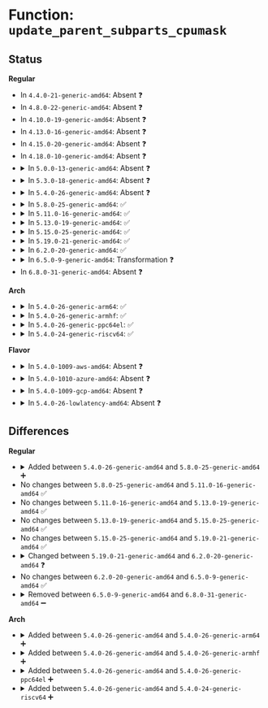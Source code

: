 # Function: <code>update_parent_subparts_cpumask</code>

## Status
<b>Regular</b>
<ul>
<li>
In <code>4.4.0-21-generic-amd64</code>: Absent ❓
</li>
<li>
In <code>4.8.0-22-generic-amd64</code>: Absent ❓
</li>
<li>
In <code>4.10.0-19-generic-amd64</code>: Absent ❓
</li>
<li>
In <code>4.13.0-16-generic-amd64</code>: Absent ❓
</li>
<li>
In <code>4.15.0-20-generic-amd64</code>: Absent ❓
</li>
<li>
In <code>4.18.0-10-generic-amd64</code>: Absent ❓
</li>
<li>
<details>
<summary>In <code>5.0.0-13-generic-amd64</code>: Absent ❓</summary>

```json
{
  "name": "update_parent_subparts_cpumask",
  "collision_type": "Unique Static",
  "inline_type": "Selective",
  "funcs": [
    {
      "addr": 18446744071580246160,
      "name": "update_parent_subparts_cpumask",
      "external": false,
      "loc": "kernel/cgroup/cpuset.c:1084",
      "file": "kernel/cgroup/cpuset.c",
      "inline": "not declared, inlined",
      "caller_inline": [],
      "caller_func": [
        "kernel/cgroup/cpuset.c:cpuset_hotplug_workfn",
        "kernel/cgroup/cpuset.c:cpuset_hotplug_workfn",
        "kernel/cgroup/cpuset.c:cpuset_write_resmask",
        "kernel/cgroup/cpuset.c:update_prstate",
        "kernel/cgroup/cpuset.c:update_prstate",
        "kernel/cgroup/cpuset.c:update_cpumasks_hier"
      ]
    }
  ],
  "symbols": [
    {
      "addr": 18446744071580246160,
      "name": "update_parent_subparts_cpumask.isra.23",
      "section": ".text",
      "bind": "STB_LOCAL",
      "size": 1108
    }
  ]
}
```
</details>
</li>
<li>
<details>
<summary>In <code>5.3.0-18-generic-amd64</code>: Absent ❓</summary>

```json
{
  "name": "update_parent_subparts_cpumask",
  "collision_type": "Unique Static",
  "inline_type": "Selective",
  "funcs": [
    {
      "addr": 18446744071580294256,
      "name": "update_parent_subparts_cpumask",
      "external": false,
      "loc": "kernel/cgroup/cpuset.c:1045",
      "file": "kernel/cgroup/cpuset.c",
      "inline": "not declared, inlined",
      "caller_inline": [],
      "caller_func": [
        "kernel/cgroup/cpuset.c:cpuset_hotplug_update_tasks",
        "kernel/cgroup/cpuset.c:cpuset_hotplug_update_tasks",
        "kernel/cgroup/cpuset.c:cpuset_write_resmask",
        "kernel/cgroup/cpuset.c:update_prstate",
        "kernel/cgroup/cpuset.c:update_prstate",
        "kernel/cgroup/cpuset.c:update_cpumasks_hier"
      ]
    }
  ],
  "symbols": [
    {
      "addr": 18446744071580294256,
      "name": "update_parent_subparts_cpumask.isra.0",
      "section": ".text",
      "bind": "STB_LOCAL",
      "size": 1191
    }
  ]
}
```
</details>
</li>
<li>
<details>
<summary>In <code>5.4.0-26-generic-amd64</code>: Absent ❓</summary>

```json
{
  "name": "update_parent_subparts_cpumask",
  "collision_type": "Unique Static",
  "inline_type": "Selective",
  "funcs": [
    {
      "addr": 18446744071580342608,
      "name": "update_parent_subparts_cpumask",
      "external": false,
      "loc": "kernel/cgroup/cpuset.c:1119",
      "file": "kernel/cgroup/cpuset.c",
      "inline": "not declared, inlined",
      "caller_inline": [],
      "caller_func": [
        "kernel/cgroup/cpuset.c:cpuset_hotplug_update_tasks",
        "kernel/cgroup/cpuset.c:cpuset_hotplug_update_tasks",
        "kernel/cgroup/cpuset.c:cpuset_write_resmask",
        "kernel/cgroup/cpuset.c:update_prstate",
        "kernel/cgroup/cpuset.c:update_prstate",
        "kernel/cgroup/cpuset.c:update_cpumasks_hier"
      ]
    }
  ],
  "symbols": [
    {
      "addr": 18446744071580342608,
      "name": "update_parent_subparts_cpumask.isra.0",
      "section": ".text",
      "bind": "STB_LOCAL",
      "size": 1191
    }
  ]
}
```
</details>
</li>
<li>
<details>
<summary>In <code>5.8.0-25-generic-amd64</code>: ✅</summary>

```c
int update_parent_subparts_cpumask(struct cpuset * cpuset, int cmd, struct cpumask * newmask, struct tmpmasks * tmp)
```

```json
{
  "name": "update_parent_subparts_cpumask",
  "collision_type": "Unique Static",
  "inline_type": "No",
  "funcs": [
    {
      "addr": 18446744071580420944,
      "name": "update_parent_subparts_cpumask",
      "external": false,
      "loc": "kernel/cgroup/cpuset.c:1121",
      "file": "kernel/cgroup/cpuset.c",
      "inline": "seen, unknown",
      "caller_inline": [],
      "caller_func": [
        "kernel/cgroup/cpuset.c:cpuset_hotplug_update_tasks",
        "kernel/cgroup/cpuset.c:cpuset_hotplug_update_tasks",
        "kernel/cgroup/cpuset.c:update_prstate",
        "kernel/cgroup/cpuset.c:update_prstate",
        "kernel/cgroup/cpuset.c:update_cpumask",
        "kernel/cgroup/cpuset.c:update_cpumasks_hier"
      ]
    }
  ],
  "symbols": [
    {
      "addr": 18446744071580420944,
      "name": "update_parent_subparts_cpumask",
      "section": ".text",
      "bind": "STB_LOCAL",
      "size": 1086
    }
  ]
}
```
</details>
</li>
<li>
<details>
<summary>In <code>5.11.0-16-generic-amd64</code>: ✅</summary>

```c
int update_parent_subparts_cpumask(struct cpuset * cpuset, int cmd, struct cpumask * newmask, struct tmpmasks * tmp)
```

```json
{
  "name": "update_parent_subparts_cpumask",
  "collision_type": "Unique Static",
  "inline_type": "No",
  "funcs": [
    {
      "addr": 18446744071580408352,
      "name": "update_parent_subparts_cpumask",
      "external": false,
      "loc": "kernel/cgroup/cpuset.c:1144",
      "file": "kernel/cgroup/cpuset.c",
      "inline": "seen, unknown",
      "caller_inline": [],
      "caller_func": [
        "kernel/cgroup/cpuset.c:cpuset_hotplug_update_tasks",
        "kernel/cgroup/cpuset.c:cpuset_hotplug_update_tasks",
        "kernel/cgroup/cpuset.c:update_prstate",
        "kernel/cgroup/cpuset.c:update_prstate",
        "kernel/cgroup/cpuset.c:update_cpumask",
        "kernel/cgroup/cpuset.c:update_cpumasks_hier"
      ]
    }
  ],
  "symbols": [
    {
      "addr": 18446744071580408352,
      "name": "update_parent_subparts_cpumask",
      "section": ".text",
      "bind": "STB_LOCAL",
      "size": 1086
    }
  ]
}
```
</details>
</li>
<li>
<details>
<summary>In <code>5.13.0-19-generic-amd64</code>: ✅</summary>

```c
int update_parent_subparts_cpumask(struct cpuset * cpuset, int cmd, struct cpumask * newmask, struct tmpmasks * tmp)
```

```json
{
  "name": "update_parent_subparts_cpumask",
  "collision_type": "Unique Static",
  "inline_type": "No",
  "funcs": [
    {
      "addr": 18446744071580408368,
      "name": "update_parent_subparts_cpumask",
      "external": false,
      "loc": "kernel/cgroup/cpuset.c:1144",
      "file": "kernel/cgroup/cpuset.c",
      "inline": "seen, unknown",
      "caller_inline": [],
      "caller_func": [
        "kernel/cgroup/cpuset.c:cpuset_hotplug_update_tasks",
        "kernel/cgroup/cpuset.c:cpuset_hotplug_update_tasks",
        "kernel/cgroup/cpuset.c:update_prstate",
        "kernel/cgroup/cpuset.c:update_prstate",
        "kernel/cgroup/cpuset.c:update_cpumask",
        "kernel/cgroup/cpuset.c:update_cpumasks_hier"
      ]
    }
  ],
  "symbols": [
    {
      "addr": 18446744071580408368,
      "name": "update_parent_subparts_cpumask",
      "section": ".text",
      "bind": "STB_LOCAL",
      "size": 1090
    }
  ]
}
```
</details>
</li>
<li>
<details>
<summary>In <code>5.15.0-25-generic-amd64</code>: ✅</summary>

```c
int update_parent_subparts_cpumask(struct cpuset * cpuset, int cmd, struct cpumask * newmask, struct tmpmasks * tmp)
```

```json
{
  "name": "update_parent_subparts_cpumask",
  "collision_type": "Unique Static",
  "inline_type": "No",
  "funcs": [
    {
      "addr": 18446744071580571088,
      "name": "update_parent_subparts_cpumask",
      "external": false,
      "loc": "kernel/cgroup/cpuset.c:1172",
      "file": "kernel/cgroup/cpuset.c",
      "inline": "seen, unknown",
      "caller_inline": [],
      "caller_func": [
        "kernel/cgroup/cpuset.c:cpuset_hotplug_update_tasks",
        "kernel/cgroup/cpuset.c:cpuset_hotplug_update_tasks",
        "kernel/cgroup/cpuset.c:update_prstate",
        "kernel/cgroup/cpuset.c:update_prstate",
        "kernel/cgroup/cpuset.c:update_cpumask",
        "kernel/cgroup/cpuset.c:update_cpumasks_hier"
      ]
    }
  ],
  "symbols": [
    {
      "addr": 18446744071580571088,
      "name": "update_parent_subparts_cpumask",
      "section": ".text",
      "bind": "STB_LOCAL",
      "size": 1327
    }
  ]
}
```
</details>
</li>
<li>
<details>
<summary>In <code>5.19.0-21-generic-amd64</code>: ✅</summary>

```c
int update_parent_subparts_cpumask(struct cpuset * cpuset, int cmd, struct cpumask * newmask, struct tmpmasks * tmp)
```

```json
{
  "name": "update_parent_subparts_cpumask",
  "collision_type": "Unique Static",
  "inline_type": "No",
  "funcs": [
    {
      "addr": 18446744071580772816,
      "name": "update_parent_subparts_cpumask",
      "external": false,
      "loc": "kernel/cgroup/cpuset.c:1210",
      "file": "kernel/cgroup/cpuset.c",
      "inline": "seen, unknown",
      "caller_inline": [],
      "caller_func": [
        "kernel/cgroup/cpuset.c:cpuset_hotplug_update_tasks",
        "kernel/cgroup/cpuset.c:cpuset_hotplug_update_tasks",
        "kernel/cgroup/cpuset.c:update_prstate",
        "kernel/cgroup/cpuset.c:update_prstate",
        "kernel/cgroup/cpuset.c:update_cpumask",
        "kernel/cgroup/cpuset.c:update_cpumasks_hier"
      ]
    }
  ],
  "symbols": [
    {
      "addr": 18446744071580772816,
      "name": "update_parent_subparts_cpumask",
      "section": ".text",
      "bind": "STB_LOCAL",
      "size": 1339
    }
  ]
}
```
</details>
</li>
<li>
<details>
<summary>In <code>6.2.0-20-generic-amd64</code>: ✅</summary>

```c
int update_parent_subparts_cpumask(struct cpuset * cs, int cmd, struct cpumask * newmask, struct tmpmasks * tmp)
```

```json
{
  "name": "update_parent_subparts_cpumask",
  "collision_type": "Unique Static",
  "inline_type": "No",
  "funcs": [
    {
      "addr": 18446744071581052928,
      "name": "update_parent_subparts_cpumask",
      "external": false,
      "loc": "kernel/cgroup/cpuset.c:1310",
      "file": "kernel/cgroup/cpuset.c",
      "inline": "seen, unknown",
      "caller_inline": [],
      "caller_func": [
        "kernel/cgroup/cpuset.c:cpuset_hotplug_update_tasks",
        "kernel/cgroup/cpuset.c:cpuset_hotplug_update_tasks",
        "kernel/cgroup/cpuset.c:update_prstate",
        "kernel/cgroup/cpuset.c:update_prstate",
        "kernel/cgroup/cpuset.c:update_cpumask",
        "kernel/cgroup/cpuset.c:update_cpumask",
        "kernel/cgroup/cpuset.c:update_cpumask",
        "kernel/cgroup/cpuset.c:update_cpumasks_hier"
      ]
    }
  ],
  "symbols": [
    {
      "addr": 18446744071581052928,
      "name": "update_parent_subparts_cpumask",
      "section": ".text",
      "bind": "STB_LOCAL",
      "size": 2704
    }
  ]
}
```
</details>
</li>
<li>
<details>
<summary>In <code>6.5.0-9-generic-amd64</code>: Transformation ❓</summary>

```c
int update_parent_subparts_cpumask(struct cpuset * cs, int cmd, struct cpumask * newmask, struct tmpmasks * tmp)
```

```json
{
  "name": "update_parent_subparts_cpumask",
  "collision_type": "Unique Static",
  "inline_type": "No",
  "funcs": [
    {
      "addr": 0,
      "name": "update_parent_subparts_cpumask",
      "external": false,
      "loc": "kernel/cgroup/cpuset.c:1318",
      "file": "kernel/cgroup/cpuset.c",
      "inline": "seen, unknown",
      "caller_inline": [],
      "caller_func": [
        "kernel/cgroup/cpuset.c:cpuset_hotplug_update_tasks",
        "kernel/cgroup/cpuset.c:cpuset_hotplug_update_tasks",
        "kernel/cgroup/cpuset.c:update_prstate",
        "kernel/cgroup/cpuset.c:update_prstate",
        "kernel/cgroup/cpuset.c:update_cpumask",
        "kernel/cgroup/cpuset.c:update_cpumask",
        "kernel/cgroup/cpuset.c:update_cpumask",
        "kernel/cgroup/cpuset.c:update_cpumasks_hier"
      ]
    }
  ],
  "symbols": [
    {
      "addr": 18446744071581143536,
      "name": "update_parent_subparts_cpumask",
      "section": ".text",
      "bind": "STB_LOCAL",
      "size": 2858
    },
    {
      "addr": 18446744071596518633,
      "name": "update_parent_subparts_cpumask.cold",
      "section": ".text",
      "bind": "STB_LOCAL",
      "size": 43
    }
  ]
}
```
</details>
</li>
<li>
In <code>6.8.0-31-generic-amd64</code>: Absent ❓
</li>
</ul>
<b>Arch</b>
<ul>
<li>
<details>
<summary>In <code>5.4.0-26-generic-arm64</code>: ✅</summary>

```c
int update_parent_subparts_cpumask(struct cpuset * cpuset, int cmd, struct cpumask * newmask, struct tmpmasks * tmp)
```

```json
{
  "name": "update_parent_subparts_cpumask",
  "collision_type": "Unique Static",
  "inline_type": "No",
  "funcs": [
    {
      "addr": 18446603336491606416,
      "name": "update_parent_subparts_cpumask",
      "external": false,
      "loc": "kernel/cgroup/cpuset.c:1119",
      "file": "kernel/cgroup/cpuset.c",
      "inline": "seen, unknown",
      "caller_inline": [],
      "caller_func": [
        "kernel/cgroup/cpuset.c:cpuset_hotplug_update_tasks",
        "kernel/cgroup/cpuset.c:cpuset_hotplug_update_tasks",
        "kernel/cgroup/cpuset.c:cpuset_write_resmask",
        "kernel/cgroup/cpuset.c:update_prstate",
        "kernel/cgroup/cpuset.c:update_prstate",
        "kernel/cgroup/cpuset.c:update_cpumasks_hier"
      ]
    }
  ],
  "symbols": [
    {
      "addr": 18446603336491606416,
      "name": "update_parent_subparts_cpumask",
      "section": ".text",
      "bind": "STB_LOCAL",
      "size": 1164
    }
  ]
}
```
</details>
</li>
<li>
<details>
<summary>In <code>5.4.0-26-generic-armhf</code>: ✅</summary>

```c
int update_parent_subparts_cpumask(struct cpuset * cpuset, int cmd, struct cpumask * newmask, struct tmpmasks * tmp)
```

```json
{
  "name": "update_parent_subparts_cpumask",
  "collision_type": "Unique Static",
  "inline_type": "No",
  "funcs": [
    {
      "addr": 3225564344,
      "name": "update_parent_subparts_cpumask",
      "external": false,
      "loc": "kernel/cgroup/cpuset.c:1119",
      "file": "kernel/cgroup/cpuset.c",
      "inline": "seen, unknown",
      "caller_inline": [],
      "caller_func": [
        "kernel/cgroup/cpuset.c:cpuset_hotplug_update_tasks",
        "kernel/cgroup/cpuset.c:cpuset_hotplug_update_tasks",
        "kernel/cgroup/cpuset.c:cpuset_write_resmask",
        "kernel/cgroup/cpuset.c:update_prstate",
        "kernel/cgroup/cpuset.c:update_prstate",
        "kernel/cgroup/cpuset.c:update_cpumasks_hier"
      ]
    }
  ],
  "symbols": [
    {
      "addr": 3225564344,
      "name": "update_parent_subparts_cpumask",
      "section": ".text",
      "bind": "STB_LOCAL",
      "size": 816
    }
  ]
}
```
</details>
</li>
<li>
<details>
<summary>In <code>5.4.0-26-generic-ppc64el</code>: ✅</summary>

```c
int update_parent_subparts_cpumask(struct cpuset * cpuset, int cmd, struct cpumask * newmask, struct tmpmasks * tmp)
```

```json
{
  "name": "update_parent_subparts_cpumask",
  "collision_type": "Unique Static",
  "inline_type": "No",
  "funcs": [
    {
      "addr": 13835058055284590400,
      "name": "update_parent_subparts_cpumask",
      "external": false,
      "loc": "kernel/cgroup/cpuset.c:1119",
      "file": "kernel/cgroup/cpuset.c",
      "inline": "seen, unknown",
      "caller_inline": [],
      "caller_func": [
        "kernel/cgroup/cpuset.c:cpuset_hotplug_update_tasks",
        "kernel/cgroup/cpuset.c:cpuset_hotplug_update_tasks",
        "kernel/cgroup/cpuset.c:update_prstate",
        "kernel/cgroup/cpuset.c:update_prstate",
        "kernel/cgroup/cpuset.c:update_cpumask",
        "kernel/cgroup/cpuset.c:update_cpumasks_hier"
      ]
    }
  ],
  "symbols": [
    {
      "addr": 13835058055284590400,
      "name": "update_parent_subparts_cpumask",
      "section": ".text",
      "bind": "STB_LOCAL",
      "size": 1448
    }
  ]
}
```
</details>
</li>
<li>
<details>
<summary>In <code>5.4.0-24-generic-riscv64</code>: ✅</summary>

```c
int update_parent_subparts_cpumask(struct cpuset * cpuset, int cmd, struct cpumask * newmask, struct tmpmasks * tmp)
```

```json
{
  "name": "update_parent_subparts_cpumask",
  "collision_type": "Unique Static",
  "inline_type": "No",
  "funcs": [
    {
      "addr": 18446743936272008582,
      "name": "update_parent_subparts_cpumask",
      "external": false,
      "loc": "kernel/cgroup/cpuset.c:1119",
      "file": "kernel/cgroup/cpuset.c",
      "inline": "seen, unknown",
      "caller_inline": [],
      "caller_func": [
        "kernel/cgroup/cpuset.c:cpuset_hotplug_update_tasks",
        "kernel/cgroup/cpuset.c:cpuset_hotplug_update_tasks",
        "kernel/cgroup/cpuset.c:cpuset_write_resmask",
        "kernel/cgroup/cpuset.c:update_prstate",
        "kernel/cgroup/cpuset.c:update_prstate",
        "kernel/cgroup/cpuset.c:update_cpumasks_hier"
      ]
    }
  ],
  "symbols": [
    {
      "addr": 18446743936272008582,
      "name": "update_parent_subparts_cpumask",
      "section": ".text",
      "bind": "STB_LOCAL",
      "size": 852
    }
  ]
}
```
</details>
</li>
</ul>
<b>Flavor</b>
<ul>
<li>
<details>
<summary>In <code>5.4.0-1009-aws-amd64</code>: Absent ❓</summary>

```json
{
  "name": "update_parent_subparts_cpumask",
  "collision_type": "Unique Static",
  "inline_type": "Selective",
  "funcs": [
    {
      "addr": 18446744071580311408,
      "name": "update_parent_subparts_cpumask",
      "external": false,
      "loc": "kernel/cgroup/cpuset.c:1119",
      "file": "kernel/cgroup/cpuset.c",
      "inline": "not declared, inlined",
      "caller_inline": [],
      "caller_func": [
        "kernel/cgroup/cpuset.c:cpuset_hotplug_update_tasks",
        "kernel/cgroup/cpuset.c:cpuset_hotplug_update_tasks",
        "kernel/cgroup/cpuset.c:cpuset_write_resmask",
        "kernel/cgroup/cpuset.c:update_prstate",
        "kernel/cgroup/cpuset.c:update_prstate",
        "kernel/cgroup/cpuset.c:update_cpumasks_hier"
      ]
    }
  ],
  "symbols": [
    {
      "addr": 18446744071580311408,
      "name": "update_parent_subparts_cpumask.isra.0",
      "section": ".text",
      "bind": "STB_LOCAL",
      "size": 1191
    }
  ]
}
```
</details>
</li>
<li>
<details>
<summary>In <code>5.4.0-1010-azure-amd64</code>: Absent ❓</summary>

```json
{
  "name": "update_parent_subparts_cpumask",
  "collision_type": "Unique Static",
  "inline_type": "Selective",
  "funcs": [
    {
      "addr": 18446744071580258736,
      "name": "update_parent_subparts_cpumask",
      "external": false,
      "loc": "kernel/cgroup/cpuset.c:1119",
      "file": "kernel/cgroup/cpuset.c",
      "inline": "not declared, inlined",
      "caller_inline": [],
      "caller_func": [
        "kernel/cgroup/cpuset.c:cpuset_hotplug_update_tasks",
        "kernel/cgroup/cpuset.c:cpuset_hotplug_update_tasks",
        "kernel/cgroup/cpuset.c:cpuset_write_resmask",
        "kernel/cgroup/cpuset.c:update_prstate",
        "kernel/cgroup/cpuset.c:update_prstate",
        "kernel/cgroup/cpuset.c:update_cpumasks_hier"
      ]
    }
  ],
  "symbols": [
    {
      "addr": 18446744071580258736,
      "name": "update_parent_subparts_cpumask.isra.0",
      "section": ".text",
      "bind": "STB_LOCAL",
      "size": 1185
    }
  ]
}
```
</details>
</li>
<li>
<details>
<summary>In <code>5.4.0-1009-gcp-amd64</code>: Absent ❓</summary>

```json
{
  "name": "update_parent_subparts_cpumask",
  "collision_type": "Unique Static",
  "inline_type": "Selective",
  "funcs": [
    {
      "addr": 18446744071580302656,
      "name": "update_parent_subparts_cpumask",
      "external": false,
      "loc": "kernel/cgroup/cpuset.c:1119",
      "file": "kernel/cgroup/cpuset.c",
      "inline": "not declared, inlined",
      "caller_inline": [],
      "caller_func": [
        "kernel/cgroup/cpuset.c:cpuset_hotplug_update_tasks",
        "kernel/cgroup/cpuset.c:cpuset_hotplug_update_tasks",
        "kernel/cgroup/cpuset.c:cpuset_write_resmask",
        "kernel/cgroup/cpuset.c:update_prstate",
        "kernel/cgroup/cpuset.c:update_prstate",
        "kernel/cgroup/cpuset.c:update_cpumasks_hier"
      ]
    }
  ],
  "symbols": [
    {
      "addr": 18446744071580302656,
      "name": "update_parent_subparts_cpumask.isra.0",
      "section": ".text",
      "bind": "STB_LOCAL",
      "size": 1191
    }
  ]
}
```
</details>
</li>
<li>
<details>
<summary>In <code>5.4.0-26-lowlatency-amd64</code>: Absent ❓</summary>

```json
{
  "name": "update_parent_subparts_cpumask",
  "collision_type": "Unique Static",
  "inline_type": "Selective",
  "funcs": [
    {
      "addr": 18446744071580357120,
      "name": "update_parent_subparts_cpumask",
      "external": false,
      "loc": "kernel/cgroup/cpuset.c:1119",
      "file": "kernel/cgroup/cpuset.c",
      "inline": "not declared, inlined",
      "caller_inline": [],
      "caller_func": [
        "kernel/cgroup/cpuset.c:cpuset_hotplug_update_tasks",
        "kernel/cgroup/cpuset.c:cpuset_hotplug_update_tasks",
        "kernel/cgroup/cpuset.c:cpuset_write_resmask",
        "kernel/cgroup/cpuset.c:update_prstate",
        "kernel/cgroup/cpuset.c:update_prstate",
        "kernel/cgroup/cpuset.c:update_cpumasks_hier"
      ]
    }
  ],
  "symbols": [
    {
      "addr": 18446744071580357120,
      "name": "update_parent_subparts_cpumask.isra.0",
      "section": ".text",
      "bind": "STB_LOCAL",
      "size": 1182
    }
  ]
}
```
</details>
</li>
</ul>

## Differences
<b>Regular</b>
<ul>
<li>
<details>
<summary>Added between <code>5.4.0-26-generic-amd64</code> and <code>5.8.0-25-generic-amd64</code> ➕</summary>

```c
int update_parent_subparts_cpumask(struct cpuset * cpuset, int cmd, struct cpumask * newmask, struct tmpmasks * tmp)
```
</details>
</li>
<li>
No changes between <code>5.8.0-25-generic-amd64</code> and <code>5.11.0-16-generic-amd64</code> ✅
</li>
<li>
No changes between <code>5.11.0-16-generic-amd64</code> and <code>5.13.0-19-generic-amd64</code> ✅
</li>
<li>
No changes between <code>5.13.0-19-generic-amd64</code> and <code>5.15.0-25-generic-amd64</code> ✅
</li>
<li>
No changes between <code>5.15.0-25-generic-amd64</code> and <code>5.19.0-21-generic-amd64</code> ✅
</li>
<li>
<details>
<summary>Changed between <code>5.19.0-21-generic-amd64</code> and <code>6.2.0-20-generic-amd64</code> ❓</summary>
<ul>
<li>
<b>Param added. </b>
<code>struct cpuset * cs</code>
</li>
<li>
<b>Param removed. </b>
<code>struct cpuset * cpuset</code>
</li>
</ul>
</details>
</li>
<li>
No changes between <code>6.2.0-20-generic-amd64</code> and <code>6.5.0-9-generic-amd64</code> ✅
</li>
<li>
<details>
<summary>Removed between <code>6.5.0-9-generic-amd64</code> and <code>6.8.0-31-generic-amd64</code> ➖</summary>

```c
int update_parent_subparts_cpumask(struct cpuset * cs, int cmd, struct cpumask * newmask, struct tmpmasks * tmp)
```
</details>
</li>
</ul>
<b>Arch</b>
<ul>
<li>
<details>
<summary>Added between <code>5.4.0-26-generic-amd64</code> and <code>5.4.0-26-generic-arm64</code> ➕</summary>

```c
int update_parent_subparts_cpumask(struct cpuset * cpuset, int cmd, struct cpumask * newmask, struct tmpmasks * tmp)
```
</details>
</li>
<li>
<details>
<summary>Added between <code>5.4.0-26-generic-amd64</code> and <code>5.4.0-26-generic-armhf</code> ➕</summary>

```c
int update_parent_subparts_cpumask(struct cpuset * cpuset, int cmd, struct cpumask * newmask, struct tmpmasks * tmp)
```
</details>
</li>
<li>
<details>
<summary>Added between <code>5.4.0-26-generic-amd64</code> and <code>5.4.0-26-generic-ppc64el</code> ➕</summary>

```c
int update_parent_subparts_cpumask(struct cpuset * cpuset, int cmd, struct cpumask * newmask, struct tmpmasks * tmp)
```
</details>
</li>
<li>
<details>
<summary>Added between <code>5.4.0-26-generic-amd64</code> and <code>5.4.0-24-generic-riscv64</code> ➕</summary>

```c
int update_parent_subparts_cpumask(struct cpuset * cpuset, int cmd, struct cpumask * newmask, struct tmpmasks * tmp)
```
</details>
</li>
</ul>
